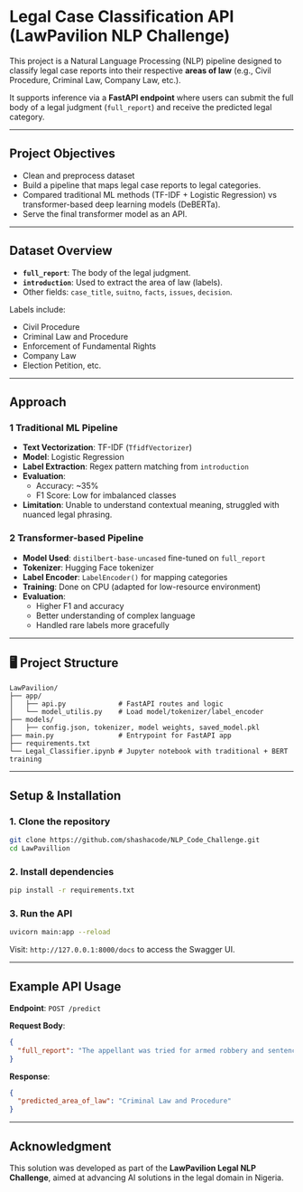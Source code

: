 #  Legal Case Classification API (LawPavilion NLP Challenge)

This project is a Natural Language Processing (NLP) pipeline designed to classify legal case reports into their respective **areas of law** (e.g., Civil Procedure, Criminal Law, Company Law, etc.).

It supports inference via a **FastAPI endpoint** where users can submit the full body of a legal judgment (`full_report`) and receive the predicted legal category.

---

##  Project Objectives

- Clean and preprocess dataset
- Build a pipeline that maps legal case reports to legal categories.
- Compared traditional ML methods (TF-IDF + Logistic Regression) vs transformer-based deep learning models (DeBERTa).
- Serve the final transformer model as an API.

---

##  Dataset Overview

- **`full_report`**: The body of the legal judgment.
- **`introduction`**: Used to extract the area of law (labels).
- Other fields: `case_title`, `suitno`, `facts`, `issues`, `decision`.

Labels include:
- Civil Procedure
- Criminal Law and Procedure
- Enforcement of Fundamental Rights
- Company Law
- Election Petition, etc.

---

##  Approach

### 1 Traditional ML Pipeline

- **Text Vectorization**: TF-IDF (`TfidfVectorizer`)
- **Model**: Logistic Regression
- **Label Extraction**: Regex pattern matching from `introduction`
- **Evaluation**:
  - Accuracy: ~35%
  - F1 Score: Low for imbalanced classes
- **Limitation**: Unable to understand contextual meaning, struggled with nuanced legal phrasing.

### 2 Transformer-based Pipeline

- **Model Used**: `distilbert-base-uncased` fine-tuned on `full_report`
- **Tokenizer**: Hugging Face tokenizer
- **Label Encoder**: `LabelEncoder()` for mapping categories
- **Training**: Done on CPU (adapted for low-resource environment)
- **Evaluation**:
  - Higher F1 and accuracy
  - Better understanding of complex language
  - Handled rare labels more gracefully


---

## 🖥️ Project Structure

```
LawPavilion/
├── app/
│   ├── api.py             # FastAPI routes and logic
│   └── model_utilis.py    # Load model/tokenizer/label_encoder
├── models/
│   ├── config.json, tokenizer, model weights, saved_model.pkl
├── main.py                # Entrypoint for FastAPI app
├── requirements.txt
└── Legal_Classifier.ipynb # Jupyter notebook with traditional + BERT training
```

---

##  Setup & Installation

### 1. Clone the repository

```bash
git clone https://github.com/shashacode/NLP_Code_Challenge.git
cd LawPavillion
```

### 2. Install dependencies

```bash
pip install -r requirements.txt
```

### 3. Run the API

```bash
uvicorn main:app --reload
```

Visit: `http://127.0.0.1:8000/docs` to access the Swagger UI.

---

## Example API Usage

**Endpoint**: `POST /predict`

**Request Body**:

```json
{
  "full_report": "The appellant was tried for armed robbery and sentenced to life imprisonment. The appeal concerns improper identification and denial of fair hearing."
}
```

**Response**:

```json
{
  "predicted_area_of_law": "Criminal Law and Procedure"
}
```

---



## Acknowledgment

This solution was developed as part of the **LawPavilion Legal NLP Challenge**, aimed at advancing AI solutions in the legal domain in Nigeria.
